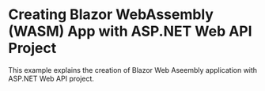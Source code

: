 # Creating Blazor WebAssembly (WASM) App with ASP.NET Web API Project 
This example explains the creation of Blazor Web Aseembly application with ASP.NET Web API project.
